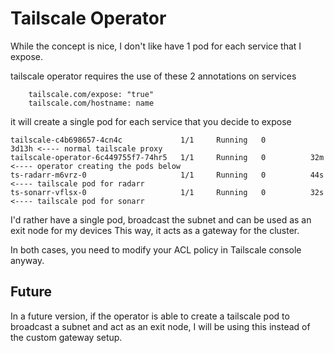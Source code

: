# Tailscale Operator

While the concept is nice, I don't like have 1 pod for each service that I expose.

tailscale operator requires the use of these 2 annotations on services
```
    tailscale.com/expose: "true"
    tailscale.com/hostname: name
```

it will create a single pod for each service that you decide to expose

```
tailscale-c4b698657-4cn4c             1/1     Running   0          3d13h <---- normal tailscale proxy
tailscale-operator-6c449755f7-74hr5   1/1     Running   0          32m   <---- operator creating the pods below
ts-radarr-m6vrz-0                     1/1     Running   0          44s   <---- tailscale pod for radarr
ts-sonarr-vflsx-0                     1/1     Running   0          32s   <---- tailscale pod for sonarr
```

I'd rather have a single pod, broadcast the subnet and can be used as an exit node for my devices
This way, it acts as a gateway for the cluster.

In both cases, you need to modify your ACL policy in Tailscale console anyway.

## Future

In a future version, if the operator is able to create a tailscale pod to broadcast a subnet and act as an exit node, I will be using this instead of the custom gateway setup.